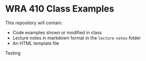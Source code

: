 # WRA 410 Class Examples

This repository will contain:

- Code examples shown or modified in class 
- Lecture notes in markdown format in the `lecture-notes` folder
- An HTML template file

Testing
